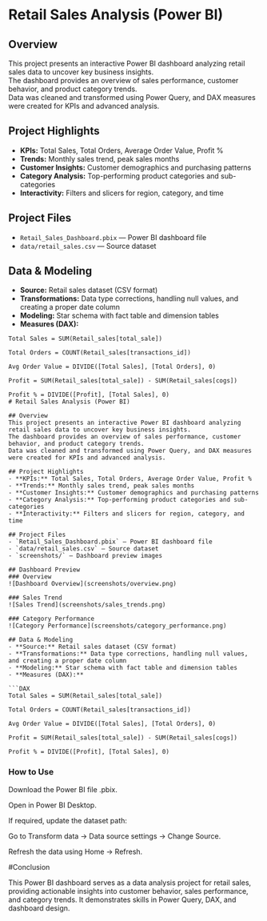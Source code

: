 # Retail Sales Analysis (Power BI)

## Overview
This project presents an interactive Power BI dashboard analyzing retail sales data to uncover key business insights.  
The dashboard provides an overview of sales performance, customer behavior, and product category trends.  
Data was cleaned and transformed using Power Query, and DAX measures were created for KPIs and advanced analysis.

## Project Highlights
- **KPIs:** Total Sales, Total Orders, Average Order Value, Profit %  
- **Trends:** Monthly sales trend, peak sales months  
- **Customer Insights:** Customer demographics and purchasing patterns  
- **Category Analysis:** Top-performing product categories and sub-categories  
- **Interactivity:** Filters and slicers for region, category, and time  

## Project Files
- `Retail_Sales_Dashboard.pbix` — Power BI dashboard file  
- `data/retail_sales.csv` — Source dataset  
  

## Data & Modeling
- **Source:** Retail sales dataset (CSV format)  
- **Transformations:** Data type corrections, handling null values, and creating a proper date column  
- **Modeling:** Star schema with fact table and dimension tables  
- **Measures (DAX):**  
```DAX
Total Sales = SUM(Retail_sales[total_sale])

Total Orders = COUNT(Retail_sales[transactions_id])

Avg Order Value = DIVIDE([Total Sales], [Total Orders], 0)

Profit = SUM(Retail_sales[total_sale]) - SUM(Retail_sales[cogs])

Profit % = DIVIDE([Profit], [Total Sales], 0)
# Retail Sales Analysis (Power BI)

## Overview
This project presents an interactive Power BI dashboard analyzing retail sales data to uncover key business insights.  
The dashboard provides an overview of sales performance, customer behavior, and product category trends.  
Data was cleaned and transformed using Power Query, and DAX measures were created for KPIs and advanced analysis.

## Project Highlights
- **KPIs:** Total Sales, Total Orders, Average Order Value, Profit %  
- **Trends:** Monthly sales trend, peak sales months  
- **Customer Insights:** Customer demographics and purchasing patterns  
- **Category Analysis:** Top-performing product categories and sub-categories  
- **Interactivity:** Filters and slicers for region, category, and time  

## Project Files
- `Retail_Sales_Dashboard.pbix` — Power BI dashboard file  
- `data/retail_sales.csv` — Source dataset  
- `screenshots/` — Dashboard preview images  

## Dashboard Preview
### Overview
![Dashboard Overview](screenshots/overview.png)

### Sales Trend
![Sales Trend](screenshots/sales_trends.png)

### Category Performance
![Category Performance](screenshots/category_performance.png)

## Data & Modeling
- **Source:** Retail sales dataset (CSV format)  
- **Transformations:** Data type corrections, handling null values, and creating a proper date column  
- **Modeling:** Star schema with fact table and dimension tables  
- **Measures (DAX):**

```DAX
Total Sales = SUM(Retail_sales[total_sale])

Total Orders = COUNT(Retail_sales[transactions_id])

Avg Order Value = DIVIDE([Total Sales], [Total Orders], 0)

Profit = SUM(Retail_sales[total_sale]) - SUM(Retail_sales[cogs])

Profit % = DIVIDE([Profit], [Total Sales], 0)
```




### How to Use

Download the Power BI file .pbix.

Open in Power BI Desktop.

If required, update the dataset path:

Go to Transform data → Data source settings → Change Source.

Refresh the data using Home → Refresh.


#Conclusion

This Power BI dashboard serves as a data analysis project for retail sales, providing actionable insights into customer behavior, sales performance, and category trends. It demonstrates skills in Power Query, DAX, and dashboard design.
